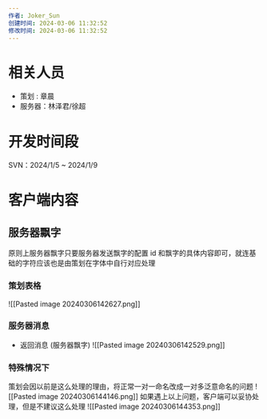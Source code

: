 ```yaml
---
作者: Joker_Sun
创建时间: 2024-03-06 11:32:52
修改时间: 2024-03-06 11:32:52 
--- 
```


# 相关人员
- 策划 : 章晨
- 服务器：林泽君/徐超

# 开发时间段
SVN：2024/1/5 ~ 2024/1/9

# 客户端内容
## 服务器飘字
原则上服务器飘字只要服务器发送飘字的配置 id 和飘字的具体内容即可，就连基础的字符应该也是由策划在字体中自行对应处理
### 策划表格
![[Pasted image 20240306142627.png]]
### 服务器消息
- 返回消息 (服务器飘字)
![[Pasted image 20240306142529.png]]
### 特殊情况下
策划会因以前是这么处理的理由，将正常一对一命名改成一对多泛意命名的问题
![[Pasted image 20240306144146.png]]
如果遇上以上问题，客户端可以妥协处理，但是不建议这么处理
![[Pasted image 20240306144353.png]]
